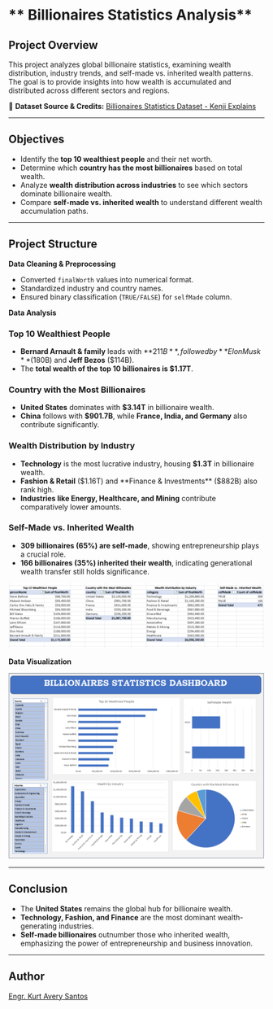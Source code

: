 
# ** Billionaires Statistics Analysis**  

## **Project Overview**  
This project analyzes global billionaire statistics, examining wealth distribution, industry trends, and self-made vs. inherited wealth patterns. The goal is to provide insights into how wealth is accumulated and distributed across different sectors and regions.  

🔗 **Dataset Source & Credits:** [Billionaires Statistics Dataset - Kenji Explains](https://www.youtube.com/watch?v=aUMEx4in2iU)  

---

## **Objectives**  
- Identify the **top 10 wealthiest people** and their net worth.  
- Determine which **country has the most billionaires** based on total wealth.  
- Analyze **wealth distribution across industries** to see which sectors dominate billionaire wealth.  
- Compare **self-made vs. inherited wealth** to understand different wealth accumulation paths.  

---

## **Project Structure**  
 **Data Cleaning & Preprocessing**  
- Converted `finalWorth` values into numerical format.  
- Standardized industry and country names.  
- Ensured binary classification (`TRUE/FALSE`) for `selfMade` column.  

 **Data Analysis**  

### **Top 10 Wealthiest People**  
- **Bernard Arnault & family** leads with **$211B**, followed by **Elon Musk** ($180B) and **Jeff Bezos** ($114B).  
- The **total wealth of the top 10 billionaires is $1.17T**.  

### **Country with the Most Billionaires**  
- **United States** dominates with **$3.14T** in billionaire wealth.  
- **China** follows with **$901.7B**, while **France, India, and Germany** also contribute significantly.  

### **Wealth Distribution by Industry**  
- **Technology** is the most lucrative industry, housing **$1.3T** in billionaire wealth.  
- **Fashion & Retail** ($1.16T) and **Finance & Investments** ($882B) also rank high.  
- **Industries like Energy, Healthcare, and Mining** contribute comparatively lower amounts.  

### **Self-Made vs. Inherited Wealth**  
- **309 billionaires (65%) are self-made**, showing entrepreneurship plays a crucial role.  
- **166 billionaires (35%) inherited their wealth**, indicating generational wealth transfer still holds significance.  

![Billionaire Analysis Pivot Table](images/image1.png)

 **Data Visualization**

![Billionaire Analysis Dashboard](images/image2.png)

---

## **Conclusion**  
- The **United States** remains the global hub for billionaire wealth.  
- **Technology, Fashion, and Finance** are the most dominant wealth-generating industries.  
- **Self-made billionaires** outnumber those who inherited wealth, emphasizing the power of entrepreneurship and business innovation.  

---

## **Author**  
[Engr. Kurt Avery Santos](https://github.com/KurtAvery25)  


